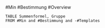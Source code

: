 #Min #Bestimmung #Overview 

```dataview
TABLE Summenformel, Gruppe
FROM #Min and #Bestimmung and -#Templates
```